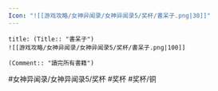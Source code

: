 ```yaml
---
Icon: "![[游戏攻略/女神异闻录/女神异闻录5/奖杯/書呆子.png|30]]"
---
```

```ad-common-bronze-trophy
title: (Title:: "書呆子")
![[游戏攻略/女神异闻录/女神异闻录5/奖杯/書呆子.png|100]]

(Comment:: "讀完所有書籍")
```

#女神异闻录/女神异闻录5/奖杯 #奖杯 #奖杯/铜
